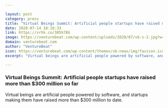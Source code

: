 ```yaml
---

layout: post
category: press
title: "Virtual Beings Summit: Artificial people startups have raised more than $300 million so far"
date: 2020-07-14 18:16:33
link: https://vrhk.co/305h78G
image: https://venturebeat.com/wp-content/uploads/2020/07/vb-s-2.jpg?w=1200&strip=all
domain: venturebeat.com
author: "VentureBeat"
icon: https://venturebeat.com/wp-content/themes/vb-news/img/favicon.ico
excerpt: "Virtual beings are artificial people powered by software, and startups making them have raised more than $300 million to date."

---
```


### Virtual Beings Summit: Artificial people startups have raised more than $300 million so far

Virtual beings are artificial people powered by software, and startups making them have raised more than $300 million to date.